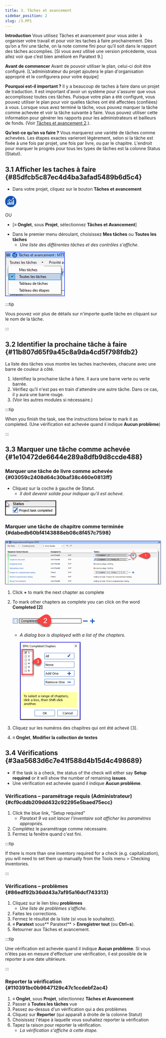 ```yaml
---
title: 3. Tâches et avancement
sidebar_position: 2
slug: /3.PP1
---
```




**Introduction** Vous utilisez Tâches et avancement pour vous aider à organiser votre travail et pour voir les taches à faire prochainement. Dès qu’on a fini une tâche, on la note comme fini pour qu’il soit dans le rapport des tâches accomplies. [Si vous avez utilisé une version précédente, vous allez voir que c’est bien amélioré en Paratext 9.]


**Avant de commencer**  Avant de pouvoir utiliser le plan, celui-ci doit être configuré. [L'administrateur du projet ajoutera le plan d'organisation approprié et le configurera pour votre équipe]


**Pourquoi est-il important ?** Il y a beaucoup de taches à faire dans un projet de traduction. Il est important d'avoir un système pour s'assurer que vous accomplissez toutes ces tâches. Puisque votre plan a été configuré, vous pouvez utiliser le plan pour voir quelles tâches ont été affectées (confiées) à vous. Lorsque vous avez terminé la tâche, vous pouvez marquer la tâche comme achevée et voir la tâche suivante à faire. Vous pouvez utiliser cette information pour générer les rapports pour les administrateurs et bailleurs de fonds. (Voir [Tâches et avancement 2](/6.PP2).).


**Qu’est-ce qu’on va faire ?** Vous marquerez une variété de tâches comme achevées. Les étapes exactes varieront légèrement, selon si la tâche est fixée à une fois par projet, une fois par livre, ou par le chapitre. L'endroit pour marquer le progrès pour tous les types de tâches est la colonne Status (Statut).


## 3.1 Afficher les taches à faire {#85dfcb5c87ec4d4ba3afad5489b6d5c4}


<div class='notion-row'>
<div class='notion-column' style={{width: 'calc((100% - (min(32px, 4vw) * 1)) * 0.5)'}}>

- Dans votre projet, cliquez sur le bouton **Tâches et avancement**

</div><div className='notion-spacer'></div>

<div class='notion-column' style={{width: 'calc((100% - (min(32px, 4vw) * 1)) * 0.5)'}}>


![](./861894244.png)


</div><div className='notion-spacer'></div>
</div>

OU

- [**≡ Onglet**, sous **Projet**, sélectionnez **Tâches et Avancement**]

<div class='notion-row'>
<div class='notion-column' style={{width: 'calc((100% - (min(32px, 4vw) * 1)) * 0.5)'}}>

- Dans le premier menu déroulant, choisissez **Mes tâches** ou **Toutes les tâches**
    - _Une liste des différentes tâches et des contrôles s'affiche._

</div><div className='notion-spacer'></div>

<div class='notion-column' style={{width: 'calc((100% - (min(32px, 4vw) * 1)) * 0.5)'}}>


![](./1194388438.png)


</div><div className='notion-spacer'></div>
</div>

:::tip

Vous pouvez voir plus de détails sur n'importe quelle tâche en cliquant sur le nom de la tâche.

:::




## 3.2 Identifier la prochaine tâche à faire {#11b807d65f9a45c8a9da4cd5f798fdb2}


La liste des tâches vous montre les taches inachevées, chacune avec une barre de couleur à côté.

1. Identifiez la prochaine tâche à faire. Il aura une barre verte ou verte barrée.
2. Vérifiez qu’il n'est pas en train d'attendre une autre tâche. Dans ce cas, il y aura une barre rouge.
3. (Voir les autres modules si nécessaire.)

:::tip

When you finish the task, see the instructions below to mark it as completed. (Une vérification est achevée quand il indique **Aucun problème**)

:::




## 3.3 Marquer une tâche comme achevée {#1e10472de6644e289a8dfb9d8ccde488}


### Marquer une tâche de livre comme achevée {#03059c2408d64c30baf38c460e0813ff}


<div class='notion-row'>
<div class='notion-column' style={{width: 'calc((100% - (min(32px, 4vw) * 1)) * 0.5)'}}>

- Cliquez sur la coche à gauche de Statut.
    - _Il doit devenir solide pour indiquer qu'il est achevé._

</div><div className='notion-spacer'></div>

<div class='notion-column' style={{width: 'calc((100% - (min(32px, 4vw) * 1)) * 0.49999999999999994)'}}>


![](./954238022.png)


</div><div className='notion-spacer'></div>
</div>

### Marquer une tâche de chapitre comme terminée {#dabedb60bf4143888eb08c8f457c7598}


![](./498799590.png)

1. Click **+** to mark the next chapter as complete
2. To mark other chapters as complete you can click on the word **Completed [2]**

    ![](./57914603.png)

    - _A dialog box is displayed with a list of the chapters_.

        ![](./2100928914.png)

3. Cliquez sur les numéros des chapitres qui ont été achevé [3].
4. **≡ Onglet**, **Modifier la collection de textes**  

## 3.4 Vérifications {#3aa5683d6c7e41f588d4b15d4c498689}

- If the task is a check, the status of the check will either say **Setup required** or it will show the number of remaining **issues**.
- Une vérification est achevée quand il indique **Aucun problème**.

### Vérifications – paramétrage requis (Administrateur) {#cf9cddb209dd432c92295e5baed75ecc}

1. Click the blue link, "Setup required"
    - _Paratext 9 va soit lancer l’inventaire soit afficher les paramètres appropriés._
2. Complétez le paramétrage comme nécessaire.
3. Fermez la fenêtre quand c'est fini.

:::tip

If there is more than one inventory required for a check (e.g. capitalization), you will need to set them up manually from the Tools menu &gt; Checking Inventories.

:::




### Vérifications – problèmes {#86edf92b36dd43a7af95a16dcf743313}

1. Cliquez sur le lien bleu **problèmes**
    - _Une liste de problèmes s’affiche._
2. Faites les corrections.
3. Fermez le résultat de la liste (si vous le souhaitez).
4. **≡ Paratext** sous** Paratext** &gt; **Enregistrer tout** (ou **Ctrl**+**s**).
5. Retourner aux Tâches et avancement.

:::tip

Une vérification est achevée quand il indique **Aucun problème**. Si vous n'êtes pas en mesure d'effectuer une vérification, il est possible de le reporter à une date ultérieure.

:::




### Reporter la vérification {#110391bc0b9647129c47c1ccdebf2ac4}

1. **≡ Onglet**, sous **Projet**, sélectionnez **Tâches et Avancement**
2. Passer à **Toutes les tâches** vue
3. Passez au-dessus d'un vérification qui a des problèmes
4. Cliquez sur **Reporter** (qui apparaît à droite de la colonne Statut)
5. Choisissez l'étape à laquelle vous souhaitez reporter la vérification
6. Tapez la raison pour reporter la vérification.
    - _La vérification s'affiche à cette étape._
